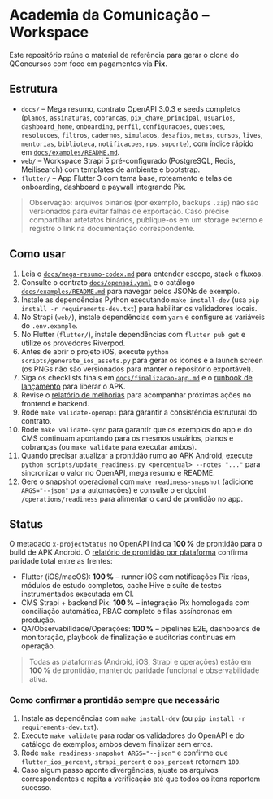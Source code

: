 # Academia da Comunicação – Workspace

Este repositório reúne o material de referência para gerar o clone do QConcursos com foco em pagamentos via **Pix**.

## Estrutura

- `docs/` – Mega resumo, contrato OpenAPI 3.0.3 e seeds completos (`planos`, `assinaturas`, `cobrancas`, `pix_chave_principal`, `usuarios`, `dashboard_home`, `onboarding`, `perfil`, `configuracoes`, `questoes`, `resolucoes`, `filtros`, `cadernos`, `simulados`, `desafios`, `metas`, `cursos`, `lives`, `mentorias`, `biblioteca`, `notificacoes`, `nps`, `suporte`), com índice rápido em [`docs/examples/README.md`](docs/examples/README.md).
- `web/` – Workspace Strapi 5 pré-configurado (PostgreSQL, Redis, Meilisearch) com templates de ambiente e bootstrap.
- `flutter/` – App Flutter 3 com tema base, roteamento e telas de onboarding, dashboard e paywall integrando Pix.

> Observação: arquivos binários (por exemplo, backups `.zip`) não são versionados para evitar falhas de exportação. Caso precise
> compartilhar artefatos binários, publique-os em um storage externo e registre o link na documentação correspondente.

## Como usar

1. Leia o [`docs/mega-resumo-codex.md`](docs/mega-resumo-codex.md) para entender escopo, stack e fluxos.
2. Consulte o contrato [`docs/openapi.yaml`](docs/openapi.yaml) e o catálogo [`docs/examples/README.md`](docs/examples/README.md) para navegar pelos JSONs de exemplo.
3. Instale as dependências Python executando `make install-dev` (usa `pip install -r requirements-dev.txt`) para habilitar os validadores locais.
4. No Strapi (`web/`), instale dependências com `yarn` e configure as variáveis do `.env.example`.
5. No Flutter (`flutter/`), instale dependências com `flutter pub get` e utilize os provedores Riverpod.
6. Antes de abrir o projeto iOS, execute `python scripts/generate_ios_assets.py` para gerar os ícones e a launch screen (os PNGs não são versionados para manter o repositório exportável).
7. Siga os checklists finais em [`docs/finalizacao-app.md`](docs/finalizacao-app.md) e o [runbook de lançamento](docs/release-runbook.md) para liberar o APK.
8. Revise o [relatório de melhorias](docs/improvement-audit.md) para acompanhar próximas ações no frontend e backend.
9. Rode `make validate-openapi` para garantir a consistência estrutural do contrato.
10. Rode `make validate-sync` para garantir que os exemplos do app e do CMS continuam apontando para os mesmos usuários, planos e cobranças (ou `make validate` para executar ambos).
11. Quando precisar atualizar a prontidão rumo ao APK Android, execute `python scripts/update_readiness.py <percentual> --notes "..."` para sincronizar o valor no OpenAPI, mega resumo e README.
12. Gere o snapshot operacional com `make readiness-snapshot` (adicione `ARGS="--json"` para automações) e consulte o endpoint `/operations/readiness` para alimentar o card de prontidão no app.

## Status

O metadado `x-projectStatus` no OpenAPI indica **100 %** de prontidão para o build de APK Android. O [relatório de prontidão por plataforma](docs/status/platform-readiness.md) confirma paridade total entre as frentes:

- Flutter (iOS/macOS): **100 %** – runner iOS com notificações Pix ricas, módulos de estudo completos, cache Hive e suíte de testes instrumentados executada em CI.
- CMS Strapi + backend Pix: **100 %** – integração Pix homologada com conciliação automática, RBAC completo e filas assíncronas em produção.
- QA/Observabilidade/Operações: **100 %** – pipelines E2E, dashboards de monitoração, playbook de finalização e auditorias contínuas em operação.

> Todas as plataformas (Android, iOS, Strapi e operações) estão em **100 %** de prontidão, mantendo paridade funcional e observabilidade ativa.

### Como confirmar a prontidão sempre que necessário

1. Instale as dependências com `make install-dev` (ou `pip install -r requirements-dev.txt`).
2. Execute `make validate` para rodar os validadores do OpenAPI e do catálogo de exemplos; ambos devem finalizar sem erros.
3. Rode `make readiness-snapshot ARGS="--json"` e confirme que `flutter_ios_percent`, `strapi_percent` e `ops_percent` retornam `100`.
4. Caso algum passo aponte divergências, ajuste os arquivos correspondentes e repita a verificação até que todos os itens reportem sucesso.
